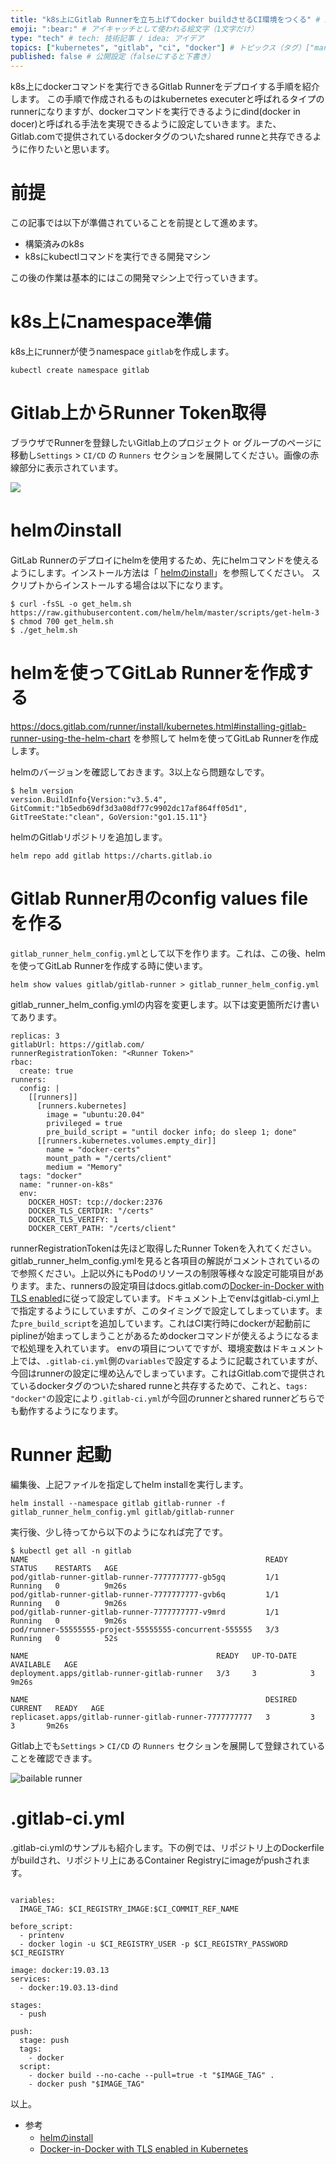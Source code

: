 ```yaml
---
title: "k8s上にGitlab Runnerを立ち上げてdocker buildさせるCI環境をつくる" # 記事のタイトル
emoji: ":bear:" # アイキャッチとして使われる絵文字（1文字だけ）
type: "tech" # tech: 技術記事 / idea: アイデア
topics: ["kubernetes", "gitlab", "ci", "docker"] # トピックス（タグ）["markdown", "rust", "aws"]のように指定する
published: false # 公開設定（falseにすると下書き）
---
```


k8s上にdockerコマンドを実行できるGitlab Runnerをデプロイする手順を紹介します。
この手順で作成されるものはkubernetes executerと呼ばれるタイプのrunnerになりますが、dockerコマンドを実行できるようにdind(docker in docer)と呼ばれる手法を実現できるように設定していきます。また、Gitlab.comで提供されているdockerタグのついたshared runneと共存できるように作りたいと思います。

# 前提
この記事では以下が準備されていることを前提として進めます。

- 構築済みのk8s
- k8sにkubectlコマンドを実行できる開発マシン

この後の作業は基本的にはこの開発マシン上で行っていきます。

# k8s上にnamespace準備
k8s上にrunnerが使うnamespace `gitlab`を作成します。

```
kubectl create namespace gitlab
```

# Gitlab上からRunner Token取得
ブラウザでRunnerを登録したいGitlab上のプロジェクト or グループのページに移動し`Settings` > `CI/CD` の `Runners` セクションを展開してください。画像の赤線部分に表示されています。

![](https://storage.googleapis.com/zenn-user-upload/3chwmewkftpiyjoae2tpuo69jqtc)

# helmのinstall

GitLab Runnerのデプロイにhelmを使用するため、先にhelmコマンドを使えるようにします。インストール方法は「 [helmのinstall](https://helm.sh/ja/docs/intro/install/)」を参照してください。
スクリプトからインストールする場合は以下になります。

```
$ curl -fsSL -o get_helm.sh https://raw.githubusercontent.com/helm/helm/master/scripts/get-helm-3
$ chmod 700 get_helm.sh
$ ./get_helm.sh
```


# helmを使ってGitLab Runnerを作成する
https://docs.gitlab.com/runner/install/kubernetes.html#installing-gitlab-runner-using-the-helm-chart
を参照して helmを使ってGitLab Runnerを作成します。

helmのバージョンを確認しておきます。3以上なら問題なしです。

```
$ helm version
version.BuildInfo{Version:"v3.5.4", GitCommit:"1b5edb69df3d3a08df77c9902dc17af864ff05d1", GitTreeState:"clean", GoVersion:"go1.15.11"}
```

helmのGitlabリポジトリを追加します。

```
helm repo add gitlab https://charts.gitlab.io
```



# Gitlab Runner用のconfig values fileを作る

`gitlab_runner_helm_config.yml`として以下を作ります。これは、この後、helmを使ってGitLab Runnerを作成する時に使います。

```
helm show values gitlab/gitlab-runner > gitlab_runner_helm_config.yml
```

gitlab_runner_helm_config.ymlの内容を変更します。以下は変更箇所だけ書いてあります。

```
replicas: 3
gitlabUrl: https://gitlab.com/
runnerRegistrationToken: "<Runner Token>"
rbac:
  create: true
runners:
  config: |
    [[runners]]
      [runners.kubernetes]
        image = "ubuntu:20.04"
        privileged = true
        pre_build_script = "until docker info; do sleep 1; done"
      [[runners.kubernetes.volumes.empty_dir]]
        name = "docker-certs"
        mount_path = "/certs/client"
        medium = "Memory"
  tags: "docker"
  name: "runner-on-k8s"
  env:
    DOCKER_HOST: tcp://docker:2376
    DOCKER_TLS_CERTDIR: "/certs"
    DOCKER_TLS_VERIFY: 1
    DOCKER_CERT_PATH: "/certs/client"
```

runnerRegistrationTokenは先ほど取得したRunner Tokenを入れてください。
gitlab_runner_helm_config.ymlを見ると各項目の解説がコメントされているので参照ください。上記以外にもPodのリソースの制限等様々な設定可能項目があります。また、runnersの設定項目はdocs.gitlab.comの[Docker-in-Docker with TLS enabled](https://docs.gitlab.com/ee/ci/docker/using_docker_build.html#docker-in-docker-with-tls-enabled)に従って設定しています。ドキュメント上でenvはgitlab-ci.yml上で指定するようにしていますが、このタイミングで設定してしまっています。また`pre_build_script`を追加しています。これはCI実行時にdockerが起動前にpiplineが始まってしまうことがあるためdockerコマンドが使えるようになるまで松処理を入れています。
envの項目についてですが、環境変数はドキュメント上では、`.gitlab-ci.yml`側の`variables`で設定するように記載されていますが、今回はrunnerの設定に埋め込んでしまっています。これはGitlab.comで提供されているdockerタグのついたshared runneと共存するためで、これと、`tags: "docker"`の設定により`.gitlab-ci.yml`が今回のrunnerとshared runnerどちらでも動作するようになります。


# Runner 起動
編集後、上記ファイルを指定してhelm installを実行します。

```
helm install --namespace gitlab gitlab-runner -f gitlab_runner_helm_config.yml gitlab/gitlab-runner
```

実行後、少し待ってから以下のようになれば完了です。

```
$ kubectl get all -n gitlab 
NAME                                                     READY   STATUS    RESTARTS   AGE
pod/gitlab-runner-gitlab-runner-7777777777-gb5gq         1/1     Running   0          9m26s
pod/gitlab-runner-gitlab-runner-7777777777-gvb6q         1/1     Running   0          9m26s
pod/gitlab-runner-gitlab-runner-7777777777-v9mrd         1/1     Running   0          9m26s
pod/runner-55555555-project-55555555-concurrent-555555   3/3     Running   0          52s

NAME                                          READY   UP-TO-DATE   AVAILABLE   AGE
deployment.apps/gitlab-runner-gitlab-runner   3/3     3            3           9m26s

NAME                                                     DESIRED   CURRENT   READY   AGE
replicaset.apps/gitlab-runner-gitlab-runner-7777777777   3         3         3       9m26s
```

Gitlab上でも`Settings` > `CI/CD` の `Runners` セクションを展開して登録されていることを確認できます。

![bailable runner](https://storage.googleapis.com/zenn-user-upload/898afvj6yy1g0m1orqako7ew1i9k)


# .gitlab-ci.yml

.gitlab-ci.ymlのサンプルも紹介します。下の例では、リポジトリ上のDockerfileがbuildされ、リポジトリ上にあるContainer Registryにimageがpushされます。


```

variables:
  IMAGE_TAG: $CI_REGISTRY_IMAGE:$CI_COMMIT_REF_NAME

before_script:
  - printenv
  - docker login -u $CI_REGISTRY_USER -p $CI_REGISTRY_PASSWORD $CI_REGISTRY

image: docker:19.03.13
services:
  - docker:19.03.13-dind

stages:
  - push
    
push:
  stage: push
  tags:
    - docker
  script:
    - docker build --no-cache --pull=true -t "$IMAGE_TAG" .
    - docker push "$IMAGE_TAG"

```

以上。

- 参考
    - [helmのinstall](https://helm.sh/ja/docs/intro/install/)
    - [Docker-in-Docker with TLS enabled in Kubernetes](https://docs.gitlab.com/ee/ci/docker/using_docker_build.html#docker-in-docker-with-tls-enabled-in-kubernetes)



